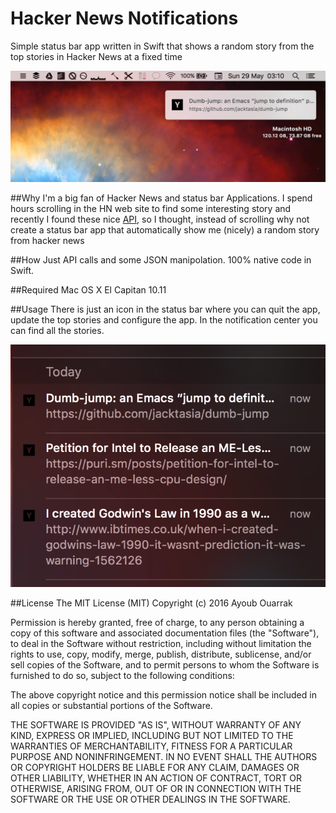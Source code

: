 # Hacker News Notifications
Simple status bar app written in Swift that shows a random story from the top stories in Hacker News at a fixed time
     
     
![](https://raw.githubusercontent.com/AyoubOuarrak/Hacker-News-Notifications/master/Hacker%20News%20Notification/Resources/Screen%20Shot%202016-05-29%20at%2003.09.58.png)

##Why
I'm a big fan of Hacker News and status bar Applications. I spend hours scrolling in the HN web site to find some interesting story and recently I found these nice [API](https://github.com/HackerNews/API), so I thought, instead of scrolling why not create a status bar app that automatically show me (nicely) a random story from hacker news

##How
Just API calls and some JSON manipolation. 100% native code in Swift.

##Required
Mac OS X El Capitan 10.11  

##Usage
There is just an icon in the status bar where you can quit the app, update the top stories and configure the app. In the notification center you can find all the stories.

![](https://raw.githubusercontent.com/AyoubOuarrak/Hacker-News-Notifications/master/Hacker%20News%20Notification/Resources/Screen%20Shot%202016-05-29%20at%2003.10.06.png)

##License
The MIT License (MIT)
Copyright (c) 2016 Ayoub Ouarrak

Permission is hereby granted, free of charge, to any person obtaining a copy of this software and associated documentation files (the "Software"), to deal in the Software without restriction, including without limitation the rights to use, copy, modify, merge, publish, distribute, sublicense, and/or sell copies of the Software, and to permit persons to whom the Software is furnished to do so, subject to the following conditions:

The above copyright notice and this permission notice shall be included in all copies or substantial portions of the Software.

THE SOFTWARE IS PROVIDED "AS IS", WITHOUT WARRANTY OF ANY KIND, EXPRESS OR IMPLIED, INCLUDING BUT NOT LIMITED TO THE WARRANTIES OF MERCHANTABILITY, FITNESS FOR A PARTICULAR PURPOSE AND NONINFRINGEMENT. IN NO EVENT SHALL THE AUTHORS OR COPYRIGHT HOLDERS BE LIABLE FOR ANY CLAIM, DAMAGES OR OTHER LIABILITY, WHETHER IN AN ACTION OF CONTRACT, TORT OR OTHERWISE, ARISING FROM, OUT OF OR IN CONNECTION WITH THE SOFTWARE OR THE USE OR OTHER DEALINGS IN THE SOFTWARE.
